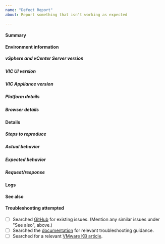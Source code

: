 ```yaml
---
name: "Defect Report"
about: Report something that isn't working as expected

---
```


<!--
This repository is for the VIC vSphere Client Plugins. Please use it to report issues related to those user interfaces.

To help use keep things organized, please file issues in the most appropriate repository:
 * VIC Engine (VCHs, Container VMs, and their lifecycles): https://github.com/vmware/vic/issues
 * VIC Appliance (OVA) and User Documentation: https://github.com/vmware/vic-product/issues
 * Container Management Portal (Admiral): https://github.com/vmware/admiral/issues
 * Container Registry (Harbor): https://github.com/goharbor/harbor/issues
-->

#### Summary
<!-- Explain the problem briefly. -->


#### Environment information
<!-- Describe the environment where the issue occurred. -->

##### vSphere and vCenter Server version
<!-- Indicate the vSphere and vCenter Server version(s) being used. -->

##### VIC UI version
<!-- Indicate the VIC UI version being used (found on the Summary tab). -->

##### VIC Appliance version
<!-- Indicate the full filename of the VIC Appliance version that you deployed (e.g., vic-vX.Y.Z-tag-NNNN-abcdef0.ova). -->

##### Platform details
<!-- Which platform are you using? (Windows, Mac OS, Linux, etc) -->

##### Browser details
<!-- Which browser are you using? (Chrome, Firefox, Internet Explorer, etc) -->


#### Details
<!-- Provide additional details. -->

##### Steps to reproduce

##### Actual behavior

##### Expected behavior

##### Request/response
<!-- If you are comfortable doing so, please capture the relevant request/response, including headers, from the browser's developer tools. -->


#### Logs
<!--
Please attach the vsphere_client_virgo.log
  https://docs.vmware.com/en/VMware-vSphere/6.5/com.vmware.vsphere.monitoring.doc/GUID-7E10C58F-16EA-44AB-8AA0-8D4A66399879.html
-->


#### See also
<!-- Provide references to relevant resources, such as documentation or related issues. -->


#### Troubleshooting attempted
<!-- Use this section to indicate steps you've already taken to troubleshoot the issue. -->

- [ ] Searched [GitHub][issues] for existing issues. (Mention any similar issues under "See also", above.)
- [ ] Searched the [documentation][docs] for relevant troubleshooting guidance.
- [ ] Searched for a relevant [VMware KB article][kb].

<!-- Reference-style links used above; removing these will break the links. -->
[issues]:https://github.com/vmware/vic-ui/issues
[docs]:https://vmware.github.io/vic-product/#documentation
[kb]:https://kb.vmware.com/s/global-search/%40uri#t=Knowledge&sort=relevancy&f:@commonproduct=[vSphere%20Integrated%20Containers]
